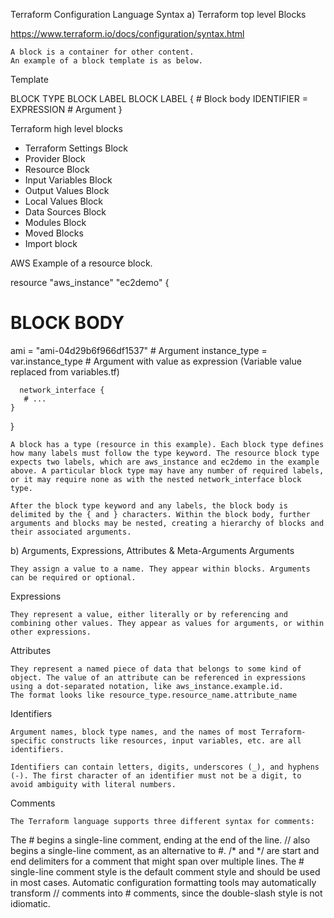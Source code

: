 Terraform Configuration Language Syntax
a) Terraform top level Blocks

https://www.terraform.io/docs/configuration/syntax.html

    A block is a container for other content.
    An example of a block template is as below.

Template

  BLOCK TYPE  BLOCK LABEL  BLOCK LABEL  {
                                    # Block body
  IDENTIFIER = EXPRESSION        # Argument
 }


Terraform high level blocks

  - Terraform Settings Block
  - Provider Block
  - Resource Block
  - Input Variables Block
  - Output Values Block
  - Local Values Block
  - Data Sources Block
  - Modules Block
  - Moved Blocks
  - Import block

AWS Example of a resource block.

resource "aws_instance" "ec2demo" {
  # BLOCK BODY
  ami           = "ami-04d29b6f966df1537" # Argument
  instance_type = var.instance_type # Argument with value as expression (Variable value replaced from variables.tf)

      network_interface {
       # ...
    }
  }

    A block has a type (resource in this example). Each block type defines how many labels must follow the type keyword. The resource block type expects two labels, which are aws_instance and ec2demo in the example above. A particular block type may have any number of required labels, or it may require none as with the nested network_interface block type.

    After the block type keyword and any labels, the block body is delimited by the { and } characters. Within the block body, further arguments and blocks may be nested, creating a hierarchy of blocks and their associated arguments.

b) Arguments, Expressions, Attributes & Meta-Arguments
Arguments

    They assign a value to a name. They appear within blocks. Arguments can be required or optional.

Expressions

    They represent a value, either literally or by referencing and combining other values. They appear as values for arguments, or within other expressions.

Attributes

    They represent a named piece of data that belongs to some kind of object. The value of an attribute can be referenced in expressions using a dot-separated notation, like aws_instance.example.id.
    The format looks like resource_type.resource_name.attribute_name

Identifiers

    Argument names, block type names, and the names of most Terraform-specific constructs like resources, input variables, etc. are all identifiers.

    Identifiers can contain letters, digits, underscores (_), and hyphens (-). The first character of an identifier must not be a digit, to avoid ambiguity with literal numbers.

Comments

    The Terraform language supports three different syntax for comments:

The # begins a single-line comment, ending at the end of the line.
// also begins a single-line comment, as an alternative to #.
/* and */ are start and end delimiters for a comment that might span over multiple lines.
The # single-line comment style is the default comment style and should be used in most cases. Automatic configuration formatting tools may automatically transform // comments into # comments, since the double-slash style is not idiomatic.

